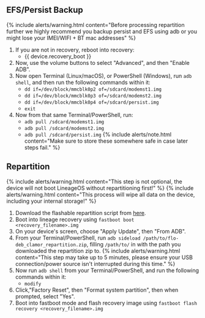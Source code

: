 ## EFS/Persist Backup

{% include alerts/warning.html content="Before processing repartition further we highly recommend you backup persist and EFS using adb or you might lose your IMEI/WIFI + BT mac addresses" %}
1. If you are not in recovery, reboot into recovery:
    * {{ device.recovery_boot }}
2. Now, use the volume buttons to select "Advanced", and then "Enable ADB".
3. Now open Terminal (Linux/macOS), or PowerShell (Windows), run `adb shell`, and then run the following commands within it:
    - `dd if=/dev/block/mmcblk0p2 of=/sdcard/modemst1.img`
    - `dd if=/dev/block/mmcblk0p3 of=/sdcard/modemst2.img`
    - `dd if=/dev/block/mmcblk0p4 of=/sdcard/persist.img`
    - `exit`
4. Now from that same Terminal/PowerShell, run:
    - `adb pull /sdcard/modemst1.img`
    - `adb pull /sdcard/modemst2.img`
    - `adb pull /sdcard/persist.img`
{% include alerts/note.html content="Make sure to store these somewhere safe in case later steps fail." %}

## Repartition
{% include alerts/warning.html content="This step is not optional, the device will not boot LineageOS without repartitioning first!" %}
{% include alerts/warning.html content="This process will wipe all data on the device, including your internal storage!" %}
1. Download the flashable repartition script from [here](https://www.androidfilehost.com/?fid=10763459528675595998).
2. Boot into lineage recovery using `fastboot boot <recovery_filename>.img`
3. On your device's screen, choose "Apply Update", then "From ADB".
4. From your Terminal/PowerShell, run `adb sideload /path/to/flo-deb_clamor_repartition.zip`, filling `/path/to/` in with the path you downloaded the repartition zip to.
    {% include alerts/warning.html content="This step may take up to 5 minutes, please ensure your USB connection/power source isn't interrupted during this time." %}
5. Now run `adb shell` from your Terminal/PowerShell, and run the following commands within it:
    - `modify`
6. Click,"Factory Reset", then "Format system partition", then when prompted, select "Yes".
7. Boot into fastboot mode and flash recovery image using `fastboot flash recovery <recovery_filename>.img`
